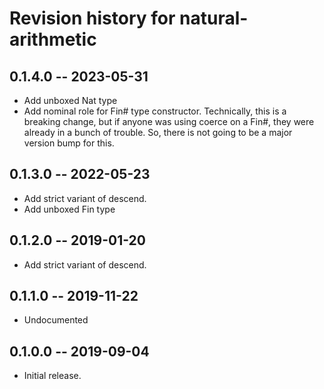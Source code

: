 # Revision history for natural-arithmetic

## 0.1.4.0 -- 2023-05-31

* Add unboxed Nat type
* Add nominal role for Fin# type constructor. Technically, this is a breaking
  change, but if anyone was using coerce on a Fin#, they were already in a
  bunch of trouble. So, there is not going to be a major version bump for this.

## 0.1.3.0 -- 2022-05-23

* Add strict variant of descend.
* Add unboxed Fin type

## 0.1.2.0 -- 2019-01-20

* Add strict variant of descend.

## 0.1.1.0 -- 2019-11-22

* Undocumented

## 0.1.0.0 -- 2019-09-04

* Initial release.
